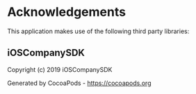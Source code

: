 # Acknowledgements
This application makes use of the following third party libraries:

## iOSCompanySDK

Copyright (c) 2019 iOSCompanySDK



Generated by CocoaPods - https://cocoapods.org
